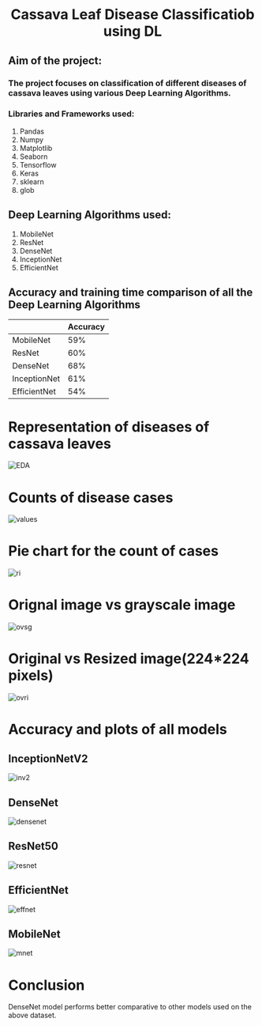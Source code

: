 # <h1 align = "center"> Cassava Leaf Disease Classificatiob using DL</h1>
## Aim of the project: 
### The project focuses on classification of different diseases of cassava leaves using various Deep Learning Algorithms.

###  Libraries and Frameworks used:
1. Pandas
2. Numpy 
3. Matplotlib
4. Seaborn
5. Tensorflow
6. Keras
7. sklearn
8. glob


## Deep Learning Algorithms used:
1. MobileNet
2. ResNet
3. DenseNet
4. InceptionNet
5. EfficientNet

## Accuracy and training time comparison of all the Deep Learning Algorithms
|                    |   Accuracy    |
|--------------------|---------------|
|     MobileNet      |     59%       |
|      ResNet        |     60%       |  
|     DenseNet       |     68%       |
|    InceptionNet    |     61%       |
|    EfficientNet    |     54%       |     

# Representation of diseases of cassava leaves
![EDA](https://github.com/the-silent-geek/DL-Simplified/blob/a3ed67cd7eaae3e9c9c4e25c9316a484083387c3/Cassava%20Leaf%20Disease%20Classification%20using%20DL/images/diseases.png)

# Counts of disease cases
![values](https://github.com/the-silent-geek/DL-Simplified/blob/a3ed67cd7eaae3e9c9c4e25c9316a484083387c3/Cassava%20Leaf%20Disease%20Classification%20using%20DL/images/bar%20plot.png)

# Pie chart for the count of cases
![ri](https://github.com/the-silent-geek/DL-Simplified/blob/a3ed67cd7eaae3e9c9c4e25c9316a484083387c3/Cassava%20Leaf%20Disease%20Classification%20using%20DL/images/pie%20chart.png)

# Orignal image vs grayscale image
![ovsg](https://github.com/the-silent-geek/DL-Simplified/blob/a3ed67cd7eaae3e9c9c4e25c9316a484083387c3/Cassava%20Leaf%20Disease%20Classification%20using%20DL/images/gray.png)

# Original vs Resized image(224*224 pixels)
![ovri](https://github.com/the-silent-geek/DL-Simplified/blob/a3ed67cd7eaae3e9c9c4e25c9316a484083387c3/Cassava%20Leaf%20Disease%20Classification%20using%20DL/images/original%20vs%20res.png)


# Accuracy and plots of all models

## InceptionNetV2
![inv2](https://github.com/the-silent-geek/DL-Simplified/blob/a3ed67cd7eaae3e9c9c4e25c9316a484083387c3/Cassava%20Leaf%20Disease%20Classification%20using%20DL/images/inceptionNet_1.png)

## DenseNet
![densenet](https://github.com/the-silent-geek/DL-Simplified/blob/a3ed67cd7eaae3e9c9c4e25c9316a484083387c3/Cassava%20Leaf%20Disease%20Classification%20using%20DL/images/denseNet.png)

## ResNet50
![resnet](https://github.com/the-silent-geek/DL-Simplified/blob/a3ed67cd7eaae3e9c9c4e25c9316a484083387c3/Cassava%20Leaf%20Disease%20Classification%20using%20DL/images/ResNet50_1.png)

## EfficientNet
![effnet](https://github.com/the-silent-geek/DL-Simplified/blob/a3ed67cd7eaae3e9c9c4e25c9316a484083387c3/Cassava%20Leaf%20Disease%20Classification%20using%20DL/images/efficientNet_1.png)

## MobileNet
![mnet](https://github.com/the-silent-geek/DL-Simplified/blob/a3ed67cd7eaae3e9c9c4e25c9316a484083387c3/Cassava%20Leaf%20Disease%20Classification%20using%20DL/images/mobileNetV2_1.png)

# Conclusion
DenseNet model performs better comparative to other models used on the above dataset.
